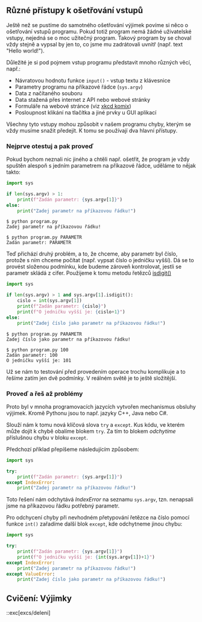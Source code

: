 ## Různé přístupy k ošetřování vstupů

Ještě než se pustíme do samotného ošetřování výjimek povíme si něco o ošetřování vstupů programu. Pokud totiž program nemá žádné uživatelské vstupy, nejedná se o moc užitečný program. Takový program by se choval vždy stejně a vypsal by jen to, co jsme mu zadrátovali uvnitř (např. text "Hello world!").

Důležité je si pod pojmem vstup programu představit mnoho různých věcí, např.:
* Návratovou hodnotu funkce `input()` - vstup textu z klávesnice
* Parametry programu na příkazové řádce (`sys.argv`)
* Data z načítaného souboru
* Data stažená přes internet z API nebo webové stránky
* Formuláře na webové stránce (viz [xkcd komix](https://xkcd.com/327/))
* Posloupnost klikání na tlačítka a jiné prvky u GUI aplikací

Všechny tyto vstupy mohou způsobit v našem programu chyby, kterým se vždy musíme snažit předejít. K tomu se používají dva hlavní přístupy.

### Nejprve otestuj a pak proveď
Pokud bychom neznali nic jiného a chtěli např. ošetřit, že program je vždy spuštěn alespoň s jedním parametrem na příkazové řádce, uděláme to nějak takto:

```py
import sys

if len(sys.argv) > 1:
    print(f"Zadán parametr: {sys.argv[1]}")
else:
    print("Zadej parametr na příkazovou řádku!")
```

```shell
$ python program.py
Zadej parametr na příkazovou řádku!
```

```shell
$ python program.py PARAMETR
Zadán parametr: PARAMETR
```

Teď přichází druhý problém, a to, že chceme, aby parametr byl číslo, protože s ním chceme počítat (např. vypsat číslo o jedničku vyšší). Dá se to provést složenou podmínku, kde budeme zároveň kontrolovat, jestli se parametr skládá z cifer. Použijeme k tomu metodu řetězců [isdigit()](https://docs.python.org/3/library/stdtypes.html#str.isdigit)

```py
import sys

if len(sys.argv) > 1 and sys.argv[1].isdigit():
    cislo = int(sys.argv[1])
    print(f"Zadán parametr: {cislo}")
    print(f"O jedničku vyšší je: {cislo+1}")
else:
    print("Zadej číslo jako parametr na příkazovou řádku!")
```

```shell
$ python program.py PARAMETR
Zadej číslo jako parametr na příkazovou řádku!
```

```shell
$ python program.py 100
Zadán parametr: 100
O jedničku vyšší je: 101
```

Už se nám to testování před provedením operace trochu komplikuje a to řešíme zatím jen dvě podmínky. V reálném světě je to ještě složitější.

### Proveď a řeš až problémy
Proto byl v mnoha programovacích jazycích vytvořen mechanismus obsluhy výjimek. Kromě Pythonu jsou to např. jazyky C++, Java nebo C#.

Slouží nám k tomu nová klíčová slova `try` a `except`. Kus kódu, ve kterém může dojít k chybě obalíme blokem `try`. Za tím to blokem _odchytíme_ příslušnou chybu v bloku `except`.

Předchozí příklad přepíšeme následujícím způsobem:

```python
import sys

try:
    print(f"Zadán parametr: {sys.argv[1]}")
except IndexError:
    print("Zadej parametr na příkazovou řádku!")
```

Toto řešení nám odchytává _IndexError_ na seznamu `sys.argv`, tzn. nenapsali jsme na příkazovou řádku potřebný parametr.

Pro odchycení chyby při nevhodném přetypování řetězce na číslo pomocí funkce `int()` zařadíme další blok `except`, kde odchytneme jinou chybu:

```python
import sys

try:
    print(f"Zadán parametr: {sys.argv[1]}")
    print(f"O jedničku vyšší je: {int(sys.argv[1])+1}")
except IndexError:
    print("Zadej parametr na příkazovou řádku!")
except ValueError:
    print("Zadej číslo jako parametr na příkazovou řádku!")
```


## Cvičení: Výjimky
::exc[excs/deleni]
